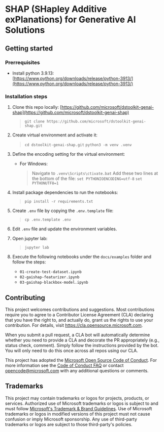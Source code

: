 # SHAP (SHapley Additive exPlanations) for Generative AI Solutions


## Getting started

### Prerrequisites
- Install python 3.9.13: [https://www.python.org/downloads/release/python-3913/](https://www.python.org/downloads/release/python-3913/)

### Installation steps

1. Clone this repo locally: [https://github.com/microsoft/dstoolkit-genai-shap](https://github.com/microsoft/dstoolkit-genai-shap)
   > `git clone https://github.com/microsoft/dstoolkit-genai-shap.git`
2. Create virtual environment and activate it:
   > `cd dstoolkit-genai-shap.git`
   > `python3 -m venv .venv`
3. Define the encoding setting for the virtual environment:
   * For Windows:
     > Navigate to `.venv\Scripts\ctivate.bat`
     > Add these two lines at the bottom of the file:
      > `set PYTHONIOENCODING=utf-8`
      > `set PYTHONUTF8=1`

4. Install package dependencies to run the notebooks:
   > `pip install -r requirements.txt`
5. Create `.env` file by copying the `.env.template` file:
   > `cp .env.template .env`
6. Edit `.env` file and update the environment variables.
7. Open jupyter lab:
   > `jupyter lab`
8. Execute the following notebooks under the `docs/examples` folder and follow the steps:
   * `01-create-test-dataset.ipynb`
   * `02-gaishap-featurizer.ipynb`
   * `03-gaishap-blackbox-model.ipynb`


## Contributing

This project welcomes contributions and suggestions.  Most contributions require you to agree to a
Contributor License Agreement (CLA) declaring that you have the right to, and actually do, grant us
the rights to use your contribution. For details, visit https://cla.opensource.microsoft.com.

When you submit a pull request, a CLA bot will automatically determine whether you need to provide
a CLA and decorate the PR appropriately (e.g., status check, comment). Simply follow the instructions
provided by the bot. You will only need to do this once across all repos using our CLA.

This project has adopted the [Microsoft Open Source Code of Conduct](https://opensource.microsoft.com/codeofconduct/).
For more information see the [Code of Conduct FAQ](https://opensource.microsoft.com/codeofconduct/faq/) or
contact [opencode@microsoft.com](mailto:opencode@microsoft.com) with any additional questions or comments.

## Trademarks

This project may contain trademarks or logos for projects, products, or services. Authorized use of Microsoft
trademarks or logos is subject to and must follow
[Microsoft's Trademark & Brand Guidelines](https://www.microsoft.com/en-us/legal/intellectualproperty/trademarks/usage/general).
Use of Microsoft trademarks or logos in modified versions of this project must not cause confusion or imply Microsoft sponsorship.
Any use of third-party trademarks or logos are subject to those third-party's policies.
